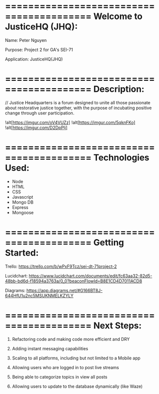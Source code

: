 =========================================
Welcome to JusticeHQ (JHQ):
=========================================

Name: Peter Nguyen 

Purpose: Project 2 for GA's SEI-71

Application: JusticeHQ(JHQ)

=========================================
Description:
=========================================

// Justice Headquarters is a forum designed to unite all those passionate about restorative justice together, with the purpose of incubating positive change through user participation.

!alt[https://imgur.com/oV4VUZz]
!alt[https://imgur.com/5qknFKo]
!alt[https://imgur.com/D2DpPlj]

=========================================
Technologies Used:
=========================================

- Node
- HTML
- CSS
- Javascript
- Mongo DB
- Express
- Mongoose

=========================================
Getting Started:
=========================================

Trello:
https://trello.com/b/wPxF9Tcz/sei-dt-71project-2

Lucidchart:
https://www.lucidchart.com/documents/edit/fc63aa32-82d5-48bb-bd6d-f18594a3763a/0_0?beaconFlowId=B8E1CD4D7011ACD8

Diagrams:
https://app.diagrams.net/#G166BT8J-644HfU1u2nc5MSUKNMELKZYLY

=========================================
Next Steps:
=========================================

1. Refactoring code and making code more efficient and DRY

2. Adding instant messaging capabilities

3. Scaling to all platforms, including but not limited to a Mobile app

4. Allowing users who are logged in to post live streams

5. Being able to categorize topics in view all posts

6. Allowing users to update to the database dynamically (like Waze)
